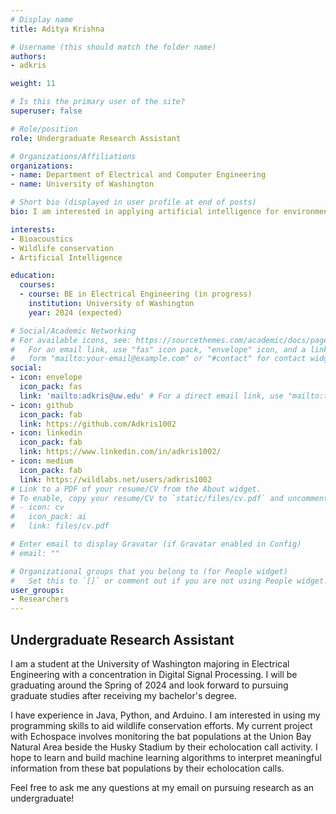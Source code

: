 ```yaml
---
# Display name
title: Aditya Krishna

# Username (this should match the folder name)
authors:
- adkris

weight: 11

# Is this the primary user of the site?
superuser: false

# Role/position
role: Undergraduate Research Assistant

# Organizations/Affiliations
organizations:
- name: Department of Electrical and Computer Engineering
- name: University of Washington

# Short bio (displayed in user profile at end of posts)
bio: I am interested in applying artificial intelligence for environmental conservation

interests:
- Bioacoustics
- Wildlife conservation
- Artificial Intelligence 

education:
  courses:
  - course: BE in Electrical Engineering (in progress)
    institution: University of Washington
    year: 2024 (expected)

# Social/Academic Networking
# For available icons, see: https://sourcethemes.com/academic/docs/page-builder/#icons
#   For an email link, use "fas" icon pack, "envelope" icon, and a link in the
#   form "mailto:your-email@example.com" or "#contact" for contact widget.
social:
- icon: envelope
  icon_pack: fas
  link: 'mailto:adkris@uw.edu' # For a direct email link, use "mailto:test@example.org".
- icon: github
  icon_pack: fab
  link: https://github.com/Adkris1002
- icon: linkedin
  icon_pack: fab
  link: https://www.linkedin.com/in/adkris1002/
- icon: medium
  icon_pack: fab
  link: https://wildlabs.net/users/adkris1002
# Link to a PDF of your resume/CV from the About widget.
# To enable, copy your resume/CV to `static/files/cv.pdf` and uncomment the lines below.
# - icon: cv
#   icon_pack: ai
#   link: files/cv.pdf

# Enter email to display Gravatar (if Gravatar enabled in Config)
# email: ""

# Organizational groups that you belong to (for People widget)
#   Set this to `[]` or comment out if you are not using People widget.
user_groups:
- Researchers
---
```


## Undergraduate Research Assistant

I am a student at the University of Washington majoring in Electrical Engineering with a concentration in Digital Signal Processing. I will be graduating around the Spring of 2024 and look forward to pursuing graduate studies after receiving my bachelor's degree. 

I have experience in Java, Python, and Arduino. I am interested in using my programming skills to aid wildlife conservation efforts. My current project with Echospace involves monitoring the bat populations at the Union Bay Natural Area beside the Husky Stadium by their echolocation call activity. I hope to learn and build machine learning algorithms to interpret meaningful information from these bat populations by their echolocation calls.

Feel free to ask me any questions at my email on pursuing research as an undergraduate!





